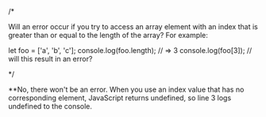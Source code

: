 /*

Will an error occur if you try to access an array element with an index that is greater than or equal to the length of the array? For example:

let foo = ['a', 'b', 'c'];
console.log(foo.length);  // => 3
console.log(foo[3]);      // will this result in an error?

*/

**No, there won't be an error. When you use an index value that has no corresponding element, JavaScript returns undefined, so line 3 logs undefined to the console.
